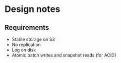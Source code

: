 # Design notes

## Requirements

* Stable storage on S3 
* No replication
* Log on disk
* Atomic batch writes and snapshot reads (for ACID)
